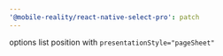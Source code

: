 ```yaml
---
'@mobile-reality/react-native-select-pro': patch
---
```


options list position with `presentationStyle="pageSheet"`
